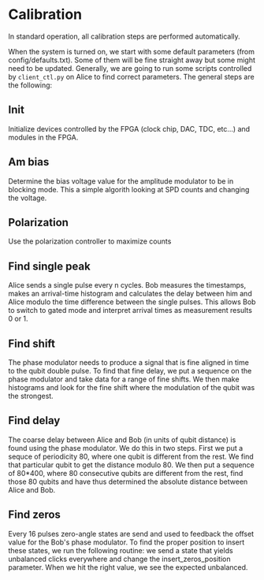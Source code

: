 # Calibration

In standard operation, all calibration steps are performed automatically. 

When the system is turned on, we start with some default parameters (from config/defaults.txt). Some of them will be fine straight away but some might need to be updated. Generally, we are going to run some scripts controlled by `client_ctl.py` on Alice to find correct parameters. The general steps are the following:

## Init

Initialize devices controlled by the FPGA (clock chip, DAC, TDC, etc...) and modules in the FPGA.

## Am bias

Determine the bias voltage value for the amplitude modulator to be in blocking mode. This a simple algorith looking at SPD counts and changing the voltage.


## Polarization 

Use the polarization controller to maximize counts

## Find single peak

Alice sends a single pulse every n cycles. Bob measures the timestamps, makes an arrival-time histogram and calculates the delay between him and Alice modulo the time difference between the single pulses. This allows Bob to switch to gated mode and interpret arrival times as measurement results 0 or 1.

## Find shift 

The phase modulator needs to produce a signal that is fine aligned in time to the qubit double pulse. To find that fine delay, we put a sequence on the phase modulator and take data for a range of fine shifts. We then make histograms and look for the fine shift where the modulation of the qubit was the strongest. 

## Find delay

The coarse delay between Alice and Bob (in units of qubit distance) is found using the phase modulator. We do this in two steps. First we put a sequce of periodicity 80, where one qubit is different from the rest. We find that particular qubit to get the distance modulo 80. We then put a sequence of 80*400, where 80 consecutive qubits are different from the rest, find those 80 qubits and have thus determined the absolute distance between Alice and Bob.

## Find zeros

Every 16 pulses zero-angle states are send and used to feedback the offset value for the Bob's phase modulator. To find the proper position to insert these states, we run the following routine: we send a state that yields unbalanced clicks everywhere and change the insert_zeros_position parameter. When we hit the right value, we see the expected unbalanced. 








